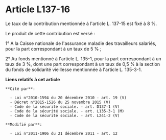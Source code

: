 # Article L137-16

Le taux de la contribution mentionnée à l'article L. 137-15 est fixé à 8 %.

Le produit de cette contribution est versé :

1° A la Caisse nationale de l'assurance maladie des travailleurs salariés, pour la part correspondant à un taux de 5 % ;

2° Au fonds mentionné à l'article L. 135-1, pour la part correspondant à un taux de 3 %, dont une part correspondant à un
taux de 0,5 % à la section du fonds de solidarité vieillesse mentionnée à l'article L. 135-3-1.

**Liens relatifs à cet article**

	**Cité par**:

	  - Loi n°2010-1594 du 20 décembre 2010 - art. 19 (V)
	  - Décret n°2015-1526 du 25 novembre 2015 (V)
	  - Code de la sécurité sociale. - art. D137-1 (V)
	  - Code de la sécurité sociale. - art. L135-3-1 (M)
	  - Code de la sécurité sociale. - art. L241-2 (V)

	**Modifié par**:

	  - Loi n°2011-1906 du 21 décembre 2011 - art. 12
